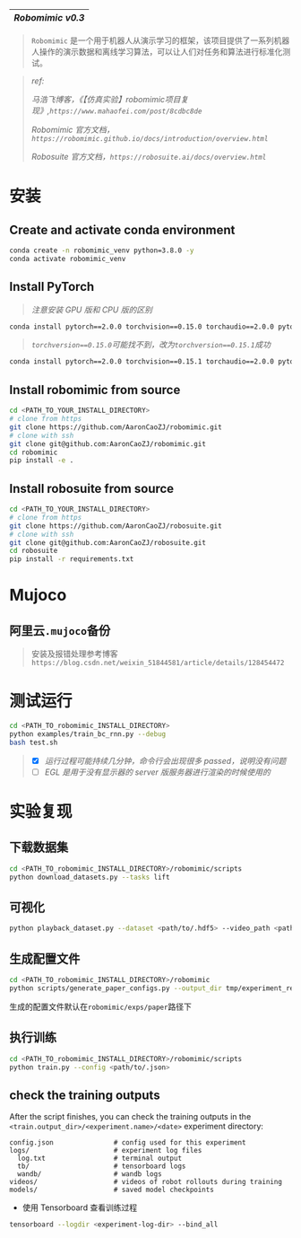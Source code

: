 | *Robomimic v0.3* |
| ---------------- |

> `Robomimic` 是一个用于机器人从演示学习的框架，该项目提供了一系列机器人操作的演示数据和离线学习算法，可以让人们对任务和算法进行标准化测试。

> *ref:*
>
> *马浩飞博客，《【仿真实验】robomimic项目复现》,`https://www.mahaofei.com/post/8cdbc8de`* 
>
> *Robomimic 官方文档，`https://robomimic.github.io/docs/introduction/overview.html`*
>
> *Robosuite 官方文档，`https://robosuite.ai/docs/overview.html`*



# 安装

## Create and activate conda environment

```bash
conda create -n robomimic_venv python=3.8.0 -y
conda activate robomimic_venv
```

## Install PyTorch

> *注意安装 GPU 版和 CPU 版的区别*

```bash
conda install pytorch==2.0.0 torchvision==0.15.0 torchaudio==2.0.0 pytorch-cuda=11.8 -c pytorch -c nvidia
```

> *`torchversion==0.15.0`可能找不到，改为`torchversion==0.15.1`成功*

```bash
conda install pytorch==2.0.0 torchvision==0.15.1 torchaudio==2.0.0 pytorch-cuda=11.8 -c pytorch -c nvidia
```

## Install robomimic from source

```bash
cd <PATH_TO_YOUR_INSTALL_DIRECTORY>
# clone from https
git clone https://github.com/AaronCaoZJ/robomimic.git
# clone with ssh
git clone git@github.com:AaronCaoZJ/robomimic.git
cd robomimic
pip install -e .
```

## Install robosuite from source

```bash
cd <PATH_TO_YOUR_INSTALL_DIRECTORY>
# clone from https
git clone https://github.com/AaronCaoZJ/robosuite.git
# clone with ssh
git clone git@github.com:AaronCaoZJ/robosuite.git
cd robosuite
pip install -r requirements.txt
```



# Mujoco

## 阿里云`.mujoco`备份

> 安装及报错处理参考博客`https://blog.csdn.net/weixin_51844581/article/details/128454472`



# 测试运行

```bash
cd <PATH_TO_robomimic_INSTALL_DIRECTORY>
python examples/train_bc_rnn.py --debug
bash test.sh
```

> - [x] *运行过程可能持续几分钟，命令行会出现很多 passed，说明没有问题*
> - [ ] *EGL 是用于没有显示器的 server 版服务器进行渲染的时候使用的*



# 实验复现

## 下载数据集

```bash
cd <PATH_TO_robomimic_INSTALL_DIRECTORY>/robomimic/scripts
python download_datasets.py --tasks lift
```

## 可视化

```bash
python playback_dataset.py --dataset <path/to/.hdf5> --video_path <path/to/.mp4> --n 5
```

## 生成配置文件

```bash
cd <PATH_TO_robomimic_INSTALL_DIRECTORY>/robomimic
python scripts/generate_paper_configs.py --output_dir tmp/experiment_results
```

生成的配置文件默认在`robomimic/exps/paper`路径下

## 执行训练

``` bash
cd <PATH_TO_robomimic_INSTALL_DIRECTORY>/robomimic/scripts
python train.py --config <path/to/.json>
```

## check the training outputs

After the script finishes, you can check the training outputs in the `<train.output_dir>/<experiment.name>/<date>` experiment directory:

```
config.json               # config used for this experiment
logs/                     # experiment log files
  log.txt                 # terminal output
  tb/                     # tensorboard logs
  wandb/                  # wandb logs
videos/                   # videos of robot rollouts during training
models/                   # saved model checkpoints
```

- 使用 Tensorboard 查看训练过程

```bash
tensorboard --logdir <experiment-log-dir> --bind_all
```
